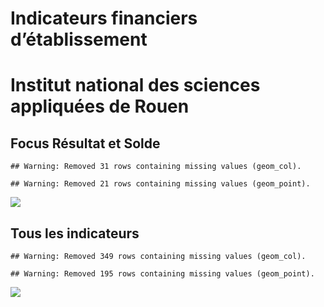 Indicateurs financiers d’établissement
================

# Institut national des sciences appliquées de Rouen

## Focus Résultat et Solde

    ## Warning: Removed 31 rows containing missing values (geom_col).

    ## Warning: Removed 21 rows containing missing values (geom_point).

![](institut_national_des_sciences_appliquées_de_rouen_files/figure-gfm/etab.focus-1.png)<!-- -->

## Tous les indicateurs

    ## Warning: Removed 349 rows containing missing values (geom_col).

    ## Warning: Removed 195 rows containing missing values (geom_point).

![](institut_national_des_sciences_appliquées_de_rouen_files/figure-gfm/etab-1.png)<!-- -->
